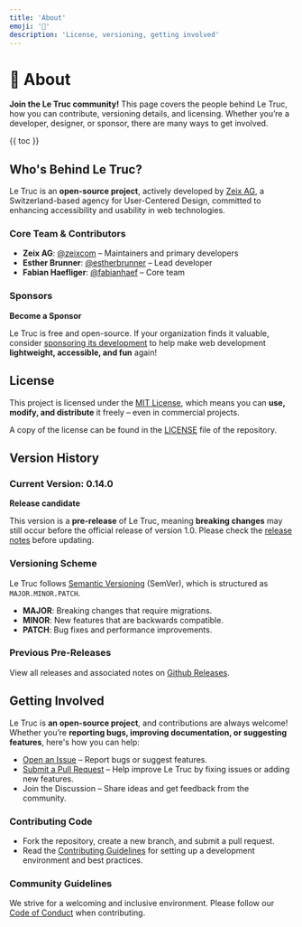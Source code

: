 ```yaml
---
title: 'About'
emoji: '🤝'
description: 'License, versioning, getting involved'
---
```


<section-hero>

# 🤝 About

<div>
  <p class="lead"><strong>Join the Le Truc community!</strong> This page covers the people behind Le Truc, how you can contribute, versioning details, and licensing. Whether you’re a developer, designer, or sponsor, there are many ways to get involved.</p>
  {{ toc }}
</div>
</section-hero>

<section>

## Who's Behind Le Truc?

Le Truc is an **open-source project**, actively developed by [Zeix AG](https://zeix.com), a Switzerland-based agency for User-Centered Design, committed to enhancing accessibility and usability in web technologies.

### Core Team & Contributors

- **Zeix AG**: [@zeixcom](https://github.com/zeixcom) – Maintainers and primary developers
- **Esther Brunner**: [@estherbrunner](https://github.com/estherbrunner) – Lead developer
- **Fabian Haefliger**: [@fabianhaef](https://github.com/fabianhaef) – Core team

### Sponsors

<card-callout class="note">

**Become a Sponsor**

Le Truc is free and open-source. If your organization finds it valuable, consider [sponsoring its development](info@zeix.com) to help make web development **lightweight, accessible, and fun** again!

</card-callout>

</section>

<section>

## License

This project is licensed under the [MIT License](https://opensource.org/licenses/MIT), which means you can **use, modify, and distribute** it freely – even in commercial projects.

A copy of the license can be found in the [LICENSE](https://github.com/zeixcom/le-truc/blob/main/LICENSE) file of the repository.

</section>

<section>

## Version History

### Current Version: 0.14.0

<card-callout class="caution">

**Release candidate**

This version is a **pre-release** of Le Truc, meaning **breaking changes** may still occur before the official release of version 1.0. Please check the [release notes](https://github.com/zeixcom/le-truc/releases) before updating.

</card-callout>

### Versioning Scheme

Le Truc follows [Semantic Versioning](https://semver.org/) (SemVer), which is structured as <code>MAJOR.MINOR.PATCH</code>.

- **MAJOR**: Breaking changes that require migrations.
- **MINOR**: New features that are backwards compatible.
- **PATCH**: Bug fixes and performance improvements.

### Previous Pre-Releases

View all releases and associated notes on [Github Releases](https://github.com/zeixcom/le-truc/releases).

</section>

<section>

## Getting Involved

Le Truc is **an open-source project**, and contributions are always welcome! Whether you’re **reporting bugs, improving documentation, or suggesting features**, here's how you can help:

- [Open an Issue](https://github.com/zeixcom/le-truc/issues) – Report bugs or suggest features.
- [Submit a Pull Request](https://github.com/zeixcom/le-truc/blob/main/CONTRIBUTING.md) – Help improve Le Truc by fixing issues or adding new features.
- Join the Discussion – Share ideas and get feedback from the community.

### Contributing Code

- Fork the repository, create a new branch, and submit a pull request.
- Read the [Contributing Guidelines](https://github.com/zeixcom/le-truc/blob/main/CONTRIBUTING.md) for setting up a development environment and best practices.

### Community Guidelines

We strive for a welcoming and inclusive environment. Please follow our [Code of Conduct](https://github.com/zeixcom/le-truc/blob/main/CODE_OF_CONDUCT.md) when contributing.

</section>

